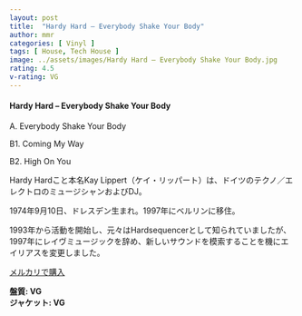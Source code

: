 ```yaml
---
layout: post
title:  "Hardy Hard – Everybody Shake Your Body"
author: mmr
categories: [ Vinyl ]
tags: [ House, Tech House ]
image: ../assets/images/Hardy Hard – Everybody Shake Your Body.jpg
rating: 4.5
v-rating: VG
---
```


#### Hardy Hard – Everybody Shake Your Body

A. Everybody Shake Your Body

B1. Coming My Way

B2. High On You

Hardy Hardこと本名Kay Lippert（ケイ・リッパート）は、ドイツのテクノ／エレクトロのミュージシャンおよびDJ。

1974年9月10日、ドレスデン生まれ。1997年にベルリンに移住。

1993年から活動を開始し、元々はHardsequencerとして知られていましたが、1997年にレイヴミュージックを辞め、新しいサウンドを模索することを機にエイリアスを変更しました。

[メルカリで購入](https://jp.mercari.com/item/m42148204397?afid=6142608987)

<div class="mt-4 mb-4 d-flex align-items-center">
<strong class="mr-1">盤質: VG</strong>
</div>
<div class="mt-4 mb-4 d-flex align-items-center">
<strong class="mr-1">ジャケット: VG</strong>
</div>
